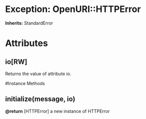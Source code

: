 # Exception: OpenURI::HTTPError
**Inherits:** StandardError
    



# Attributes
## io[RW] [](#attribute-i-io)
Returns the value of attribute io.


#Instance Methods
## initialize(message, io) [](#method-i-initialize)

**@return** [HTTPError] a new instance of HTTPError

